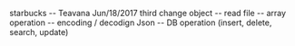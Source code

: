 starbucks -- Teavana Jun/18/2017 third change 
object -- read file
       -- array operation
       -- encoding / decodign Json
       -- DB operation (insert, delete, search, update)
       
